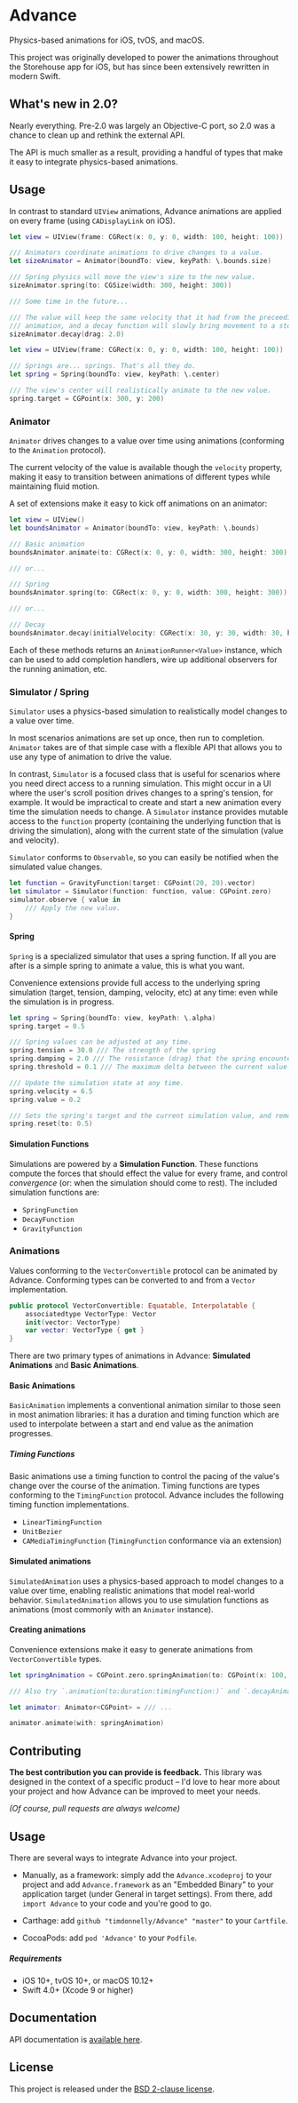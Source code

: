 # Advance

Physics-based animations for iOS, tvOS, and macOS.

This project was originally developed to power the animations throughout the Storehouse app for iOS, but has since been extensively rewritten in modern Swift.

## What's new in 2.0?

Nearly everything. Pre-2.0 was largely an Objective-C port, so 2.0 was a chance to clean up and rethink the external API.

The API is much smaller as a result, providing a handful of types that make it easy to integrate physics-based animations.

## Usage

In contrast to standard `UIView` animations, Advance animations are applied on every frame (using `CADisplayLink` on iOS).

```swift
let view = UIView(frame: CGRect(x: 0, y: 0, width: 100, height: 100))

/// Animators coordinate animations to drive changes to a value.
let sizeAnimator = Animator(boundTo: view, keyPath: \.bounds.size)

/// Spring physics will move the view's size to the new value.
sizeAnimator.spring(to: CGSize(width: 300, height: 300))

/// Some time in the future...

/// The value will keep the same velocity that it had from the preceeding
/// animation, and a decay function will slowly bring movement to a stop.
sizeAnimator.decay(drag: 2.0)

```

```swift
let view = UIView(frame: CGRect(x: 0, y: 0, width: 100, height: 100))

/// Springs are... springs. That's all they do.
let spring = Spring(boundTo: view, keyPath: \.center)

/// The view's center will realistically animate to the new value.
spring.target = CGPoint(x: 300, y: 200)
```


### Animator

`Animator` drives changes to a value over time using animations (conforming to the `Animation` protocol).

The current velocity of the value is available though the `velocity` property, making it easy to transition between animations of different types while maintaining fluid motion.

A set of extensions make it easy to kick off animations on an animator:

```swift
let view = UIView()
let boundsAnimator = Animator(boundTo: view, keyPath: \.bounds)

/// Basic animation
boundsAnimator.animate(to: CGRect(x: 0, y: 0, width: 300, height: 300), duration: 0.5, timingFunction: UnitBezier.easeIn)

/// or...

/// Spring
boundsAnimator.spring(to: CGRect(x: 0, y: 0, width: 300, height: 300))

/// or...

/// Decay
boundsAnimator.decay(initialVelocity: CGRect(x: 30, y: 30, width: 30, height: 30))

```

Each of these methods returns an `AnimationRunner<Value>` instance, which can be used to add completion handlers, wire up additional observers for the running animation, etc.

### Simulator / Spring
`Simulator` uses a physics-based simulation to realistically model changes to a value over time.

In most scenarios animations are set up once, then run to completion. `Animator` takes are of that simple case with a flexible API that allows you to use any type of animation to drive the value.

In contrast, `Simulator` is a focused class that is useful for scenarios where you need direct access to a running simulation. This might occur in a UI where the user's scroll position drives changes to a spring's tension, for example. It would be impractical to create and start a new animation every time the simulation needs to change. A `Simulator` instance provides mutable access to the `function` property (containing the underlying function that is driving the simulation), along with the current state of the simulation (value and velocity).

`Simulator` conforms to `Observable`, so you can easily be notified when the simulated value changes.

```swift
let function = GravityFunction(target: CGPoint(20, 20).vector)
let simulator = Simulator(function: function, value: CGPoint.zero)
simulator.observe { value in
    /// Apply the new value.
}
```

#### Spring
`Spring` is a specialized simulator that uses a spring function. If all you are after is a simple spring to animate a value, this is what you want.

Convenience extensions provide full access to the underlying spring simulation (target, tension, damping, velocity, etc) at any time: even while the simulation is in progress.

```swift
let spring = Spring(boundTo: view, keyPath: \.alpha)
spring.target = 0.5

/// Spring values can be adjusted at any time.
spring.tension = 30.0 /// The strength of the spring
spring.damping = 2.0 /// The resistance (drag) that the spring encounters
spring.threshold = 0.1 /// The maximum delta between the current value and the spring's target (for each component) for which the simulation can enter a converged state.

/// Update the simulation state at any time.
spring.velocity = 6.5
spring.value = 0.2

/// Sets the spring's target and the current simulation value, and removes all velocity. This causes the spring to converge at the given value.
spring.reset(to: 0.5)

```

#### Simulation Functions

Simulations are powered by a **Simulation Function**. These functions compute the forces that should effect the value for every frame, and control *convergence* (or: when the simulation should come to rest). The included simulation functions are:
- `SpringFunction`
- `DecayFunction`
- `GravityFunction`


### Animations

Values conforming to the `VectorConvertible` protocol can be animated by Advance. Conforming types can be converted to and from a `Vector` implementation.
```swift
public protocol VectorConvertible: Equatable, Interpolatable {
    associatedtype VectorType: Vector
    init(vector: VectorType)
    var vector: VectorType { get }
}
```

There are two primary types of animations in Advance: **Simulated Animations** and **Basic Animations**.

#### Basic Animations
`BasicAnimation` implements a conventional animation similar to those seen in most animation libraries: it has a duration and timing function which are used to interpolate between a start and end value as the animation progresses.

##### Timing Functions

Basic animations use a timing function to control the pacing of the value's change over the course of the animation. Timing functions are types conforming to the `TimingFunction` protocol. Advance includes the following timing function implementations.

- `LinearTimingFunction` 
- `UnitBezier`
- `CAMediaTimingFunction` (`TimingFunction` conformance via an extension)


#### Simulated animations
`SimulatedAnimation` uses a physics-based approach to model changes to a value over time, enabling realistic animations that model real-world behavior. `SimulatedAnimation` allows you to use simulation functions as animations (most commonly with an `Animator` instance).

#### Creating animations

Convenience extensions make it easy to generate animations from `VectorConvertible` types.

```swift
let springAnimation = CGPoint.zero.springAnimation(to: CGPoint(x: 100, y: 100))

/// Also try `.animation(to:duration:timingFunction:)` and `.decayAnimation(drag:)`.

let animator: Animator<CGPoint> = /// ...

animator.animate(with: springAnimation)

```



## Contributing

**The best contribution you can provide is feedback.** This library was designed in the context of a specific product – I'd love to hear more about your project and how Advance can be improved to meet your needs.

*(Of course, pull requests are always welcome)*

## Usage

There are several ways to integrate Advance into your project.

* Manually, as a framework: simply add the `Advance.xcodeproj` to your project and add `Advance.framework` as an "Embedded Binary" to your application target (under General in target settings). From there, add `import Advance` to your code and you're good to go.

* Carthage: add `github "timdonnelly/Advance" "master"` to your `Cartfile`.

* CocoaPods: add `pod 'Advance'` to your `Podfile`.

##### Requirements
* iOS 10+, tvOS 10+, or macOS 10.12+
* Swift 4.0+ (Xcode 9 or higher)

## Documentation
API documentation is [available here](http://timdonnelly.github.io/Advance/).

## License
This project is released under the [BSD 2-clause license](https://github.com/timdonnelly/Advance/blob/master/LICENSE).
